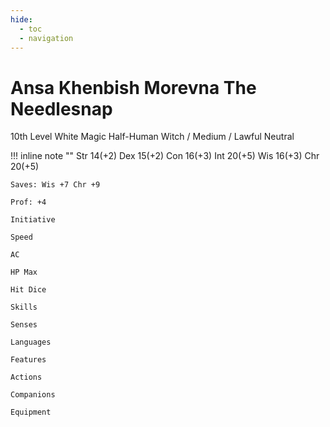 ```yaml
---
hide:
  - toc
  - navigation
---
```


# Ansa Khenbish Morevna The Needlesnap
10th Level White Magic Half-Human Witch / Medium / Lawful Neutral

!!! inline note ""
    Str 14(+2) Dex 15(+2) Con 16(+3) Int 20(+5) Wis 16(+3) Chr 20(+5) 

    Saves: Wis +7 Chr +9

    Prof: +4

    Initiative

    Speed
    
    AC
    
    HP Max
    
    Hit Dice
    
    Skills
    
    Senses
    
    Languages
    
    Features
    
    Actions
    
    Companions
    
    Equipment
    
    
